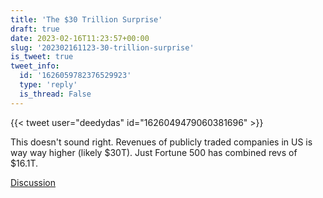 ```yaml
---
title: 'The $30 Trillion Surprise'
draft: true
date: 2023-02-16T11:23:57+00:00
slug: '202302161123-30-trillion-surprise'
is_tweet: true
tweet_info:
  id: '1626059782376529923'
  type: 'reply'
  is_thread: False
---
```




{{< tweet user="deedydas" id="1626049479060381696" >}}

This doesn't sound right. Revenues of publicly traded companies in US is way way higher (likely $30T). Just Fortune 500 has combined revs of $16.1T.

[Discussion](https://x.com/sytelus/status/1626059782376529923)
